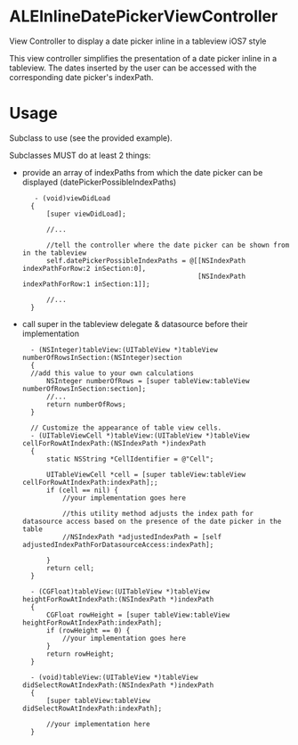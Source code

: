 ALEInlineDatePickerViewController
=================================

View Controller to display a date picker inline in a tableview iOS7 style

  This view controller simplifies the presentation of a date picker inline in a tableview.
  The dates inserted by the user can be accessed with the corresponding date picker's indexPath.
  
Usage
=================================

Subclass to use (see the provided example).

Subclasses MUST do at least 2 things:

- provide an array of indexPaths from which the date picker can be displayed 	(datePickerPossibleIndexPaths)

		 - (void)viewDidLoad
		{
		    [super viewDidLoad];
			
		    //...
			
		    //tell the controller where the date picker can be shown from in the tableview
		    self.datePickerPossibleIndexPaths = @[[NSIndexPath indexPathForRow:2 inSection:0],
		                                          [NSIndexPath indexPathForRow:1 inSection:1]];
			
		    //...
		}

- call super in the tableview delegate & datasource before their implementation

		- (NSInteger)tableView:(UITableView *)tableView numberOfRowsInSection:(NSInteger)section
		{
		//add this value to your own calculations
		    NSInteger numberOfRows = [super tableView:tableView numberOfRowsInSection:section];
		    //...
		    return numberOfRows;
		}
		
		// Customize the appearance of table view cells.
		- (UITableViewCell *)tableView:(UITableView *)tableView cellForRowAtIndexPath:(NSIndexPath *)indexPath
		{
		    static NSString *CellIdentifier = @"Cell";
		    
		    UITableViewCell *cell = [super tableView:tableView cellForRowAtIndexPath:indexPath];;
		    if (cell == nil) {
				//your implementation goes here
				
				//this utility method adjusts the index path for datasource access based on the presence of the date picker in the table
				//NSIndexPath *adjustedIndexPath = [self adjustedIndexPathForDatasourceAccess:indexPath];

		    }		
		    return cell;
		}
		
		- (CGFloat)tableView:(UITableView *)tableView heightForRowAtIndexPath:(NSIndexPath *)indexPath
		{
		    CGFloat rowHeight = [super tableView:tableView heightForRowAtIndexPath:indexPath];
		    if (rowHeight == 0) {
				//your implementation goes here	
		    }
		    return rowHeight;
		}
		
		- (void)tableView:(UITableView *)tableView didSelectRowAtIndexPath:(NSIndexPath *)indexPath
		{
		    [super tableView:tableView didSelectRowAtIndexPath:indexPath];
		    
		    //your implementation here
		}
